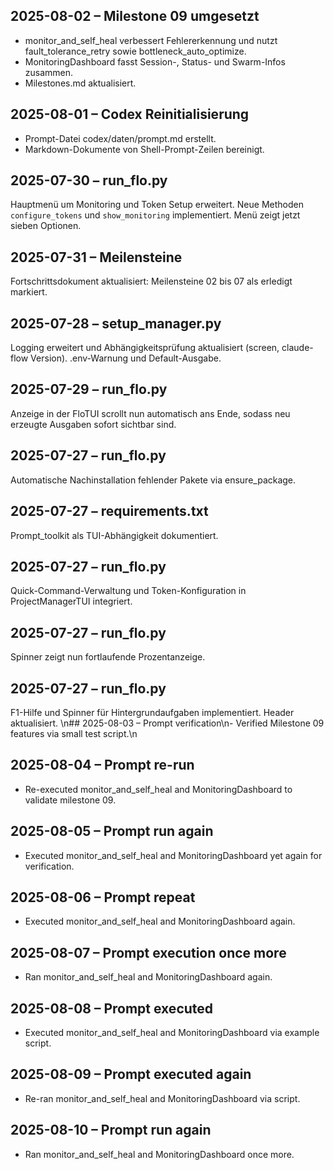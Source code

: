 ## 2025-08-02 – Milestone 09 umgesetzt
- monitor_and_self_heal verbessert Fehlererkennung und nutzt fault_tolerance_retry sowie bottleneck_auto_optimize.
- MonitoringDashboard fasst Session-, Status- und Swarm-Infos zusammen.
- Milestones.md aktualisiert.
## 2025-08-01 – Codex Reinitialisierung
- Prompt-Datei codex/daten/prompt.md erstellt.
- Markdown-Dokumente von Shell-Prompt-Zeilen bereinigt.
## 2025-07-30 – run_flo.py
Hauptmenü um Monitoring und Token Setup erweitert. Neue Methoden `configure_tokens`
und `show_monitoring` implementiert. Menü zeigt jetzt sieben Optionen.
## 2025-07-31 – Meilensteine
Fortschrittsdokument aktualisiert: Meilensteine 02 bis 07 als erledigt markiert.
## 2025-07-28 – setup_manager.py
Logging erweitert und Abhängigkeitsprüfung aktualisiert (screen, claude-flow Version). .env-Warnung und Default-Ausgabe.
## 2025-07-29 – run_flo.py
Anzeige in der FloTUI scrollt nun automatisch ans Ende, sodass neu erzeugte
Ausgaben sofort sichtbar sind.
## 2025-07-27 – run_flo.py
Automatische Nachinstallation fehlender Pakete via ensure_package.
## 2025-07-27 – requirements.txt
Prompt_toolkit als TUI-Abhängigkeit dokumentiert.
## 2025-07-27 – run_flo.py
Quick-Command-Verwaltung und Token-Konfiguration in ProjectManagerTUI integriert.
## 2025-07-27 – run_flo.py
Spinner zeigt nun fortlaufende Prozentanzeige.
## 2025-07-27 – run_flo.py
F1-Hilfe und Spinner für Hintergrundaufgaben implementiert. Header aktualisiert.
\n## 2025-08-03 – Prompt verification\n- Verified Milestone 09 features via small test script.\n

## 2025-08-04 – Prompt re-run
- Re-executed monitor_and_self_heal and MonitoringDashboard to validate milestone 09.


## 2025-08-05 – Prompt run again
- Executed monitor_and_self_heal and MonitoringDashboard yet again for verification.

## 2025-08-06 – Prompt repeat
- Executed monitor_and_self_heal and MonitoringDashboard again.

## 2025-08-07 – Prompt execution once more
- Ran monitor_and_self_heal and MonitoringDashboard again.

## 2025-08-08 – Prompt executed
- Executed monitor_and_self_heal and MonitoringDashboard via example script.


## 2025-08-09 – Prompt executed again
- Re-ran monitor_and_self_heal and MonitoringDashboard via script.

## 2025-08-10 – Prompt run again
- Ran monitor_and_self_heal and MonitoringDashboard once more.
